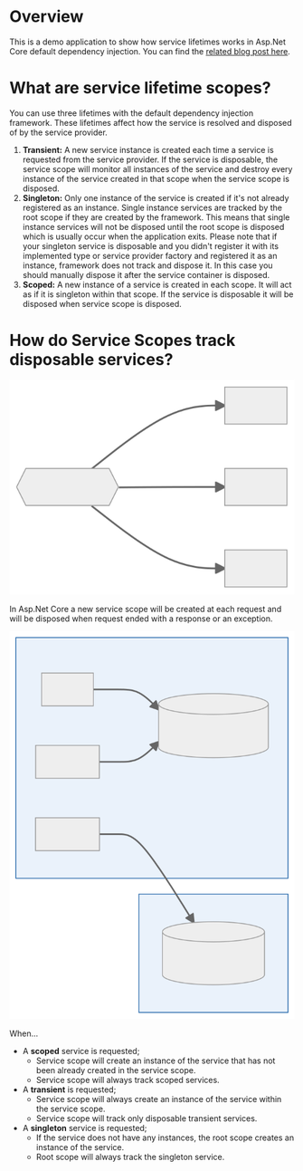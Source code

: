 ﻿# Overview

This is a demo application to show how service lifetimes works in Asp.Net Core default dependency injection. You can find the [related blog post here](https://www.mycodeinfo.com/blog/service-lifetimes-in-asp-net-core-dependency-injection/).

# What are service lifetime scopes?

You can use three lifetimes with the default dependency injection framework. These lifetimes affect how the service is resolved and disposed of by the service provider.

1. **Transient:** A new service instance is created each time a service is requested from the service provider. If the service is disposable, the service scope will monitor all instances of the service and destroy every instance of the service created in that scope when the service scope is disposed.
2. **Singleton:** Only one instance of the service is created if it's not already registered as an instance. Single instance services are tracked by the root scope if they are created by the framework. This means that single instance services will not be disposed until the root scope is disposed which is usually occur when the application exits. Please note that if your singleton service is disposable and you didn't register it with its implemented type or service provider factory and registered it as an instance, framework does not track and dispose it. In this case you should manually dispose it after the service container is disposed. 
3. **Scoped:** A new instance of a service is created in each scope. It will act as if it is singleton within that scope. If the service is disposable it will be disposed when service scope is disposed.

# How do Service Scopes track disposable services?

![Mermaid diagram of service scopes in Asp.Net Core request](./docs/img/scopes_in_request.svg)

In Asp.Net Core a new service scope will be created at each request and will be disposed when request ended with a response or an exception.

![Mermaid diagram of how disposable services tracked by service scopes](./docs/img/child_service_scope.svg)

When...

* A **scoped** service is requested;
  * Service scope will create an instance of the service that has not been already created in the service scope. 
  * Service scope will always track scoped services.
* A **transient** is requested; 
  * Service scope will always create an instance of the service within the service scope.
  * Service scope will track only disposable transient services.
* A **singleton** service is requested;
  * If the service does not have any instances, the root scope creates an instance of the service. 
  * Root scope will always track the singleton service. 